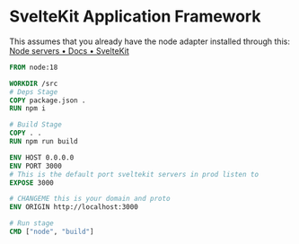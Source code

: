 # SvelteKit Application Framework

This assumes that you already have the node adapter installed through this:
[Node servers • Docs • SvelteKit](https://kit.svelte.dev/docs/adapter-node)

```dockerfile
FROM node:18

WORKDIR /src
# Deps Stage
COPY package.json .
RUN npm i

# Build Stage
COPY . .
RUN npm run build

ENV HOST 0.0.0.0
ENV PORT 3000
# This is the default port sveltekit servers in prod listen to
EXPOSE 3000

# CHANGEME this is your domain and proto
ENV ORIGIN http://localhost:3000

# Run stage
CMD ["node", "build"]
```
